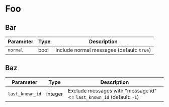# Foo

## Bar
Parameter       | Type    | Description
----------------|---------|------------
`normal`        | bool    | Include normal messages (default: `true`)

## Baz
Parameter       | Type    | Description
----------------|---------|------------
`last_known_id` | integer | Exclude messages with "message id" <= `last_known_id` (default: `-1`)

